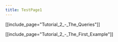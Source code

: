 ```yaml
---
title: TestPage1
---
```

[[include_page="Tutorial_2_-_The_Queries"]]

[[include_page="Tutorial_2_-_The_First_Example"]]
